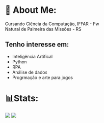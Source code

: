 # 💫 About Me:
Cursando Ciência da Computação, IFFAR - Fw<br/>
Natural de Palmeira das Missões - RS

## Tenho interesse em:
   - Inteligência Artifical
   - Python
   - RPA
   - Análise de dados
   - Progrmação e arte para jogos
# 📊Stats:

![](https://github-readme-stats.vercel.app/api?username=YuriBandeira28&theme=dark&show_icons=true)
![](https://github-readme-stats.vercel.app/api/top-langs/?username=YuriBandeira28&theme=dark&hide_border=false&include_all_commits=false&count_private=false&layout=compact)

<!-- Proudly created with GPRM ( https://gprm.itsvg.in ) -->
